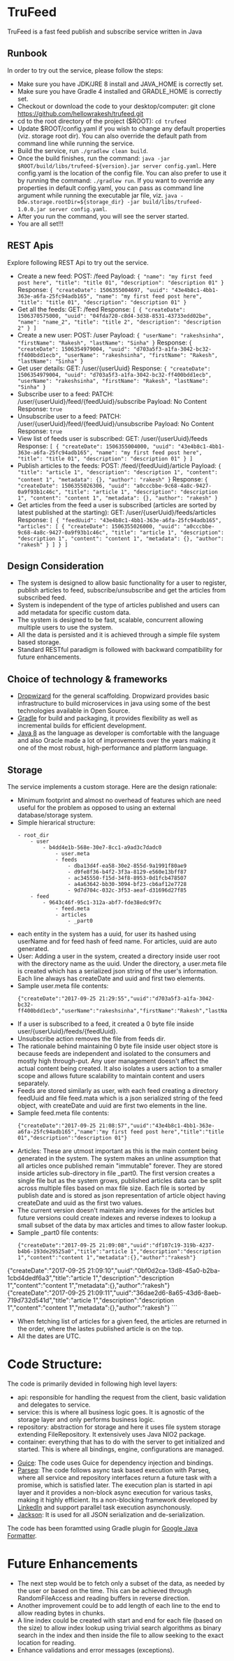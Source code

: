 # TruFeed

TruFeed is a fast feed publish and subscribe service written in Java

## Runbook

In order to try out the service, please follow the steps:

* Make sure you have JDK/JRE 8 install and JAVA_HOME is correctly set.
* Make sure you have Gradle 4 installed and GRADLE_HOME is correctly set.
* Checkout or download the code to your desktop/computer: git clone https://github.com/hellowrakesh/trufeed.git
* cd to the root directory of the project ($ROOT): `cd trufeed`
* Update $ROOT/config.yaml if you wish to change any default properties (viz. storage root dir). You can also override the default path from command line while running the service.
* Build the service, run `./gradlew clean build`.
* Once the build finishes, run the command: `java -jar $ROOT/build/libs/trufeed-${version}.jar server config.yaml`. Here config.yaml is the location of the config file. You can also prefer to use it by running the command: `./gradlew run`. If you want to override any properties in default config.yaml, you can pass as command line argument while running the executable jar file, viz. `java -Ddw.storage.rootDir=${storage_dir} -jar build/libs/trufeed-1.0.0.jar server config.yaml`.
* After you run the command, you will see the server started.
* You are all set!!!

## REST Apis

Explore following REST Api to try out the service.

* Create a new feed:
	POST: /feed
	Payload:
		```
			{
				"name": "my first feed post here",
				"title": "title 01",
				"description": "description 01"
			}
		```
	Response:
		```
			{
			    "createDate": 1506355004697,
			    "uuid": "43e4b8c1-4bb1-363e-a6fa-25fc94adb165",
			    "name": "my first feed post here",
			    "title": "title 01",
			    "description": "description 01"
			}
		```
* Get all the feeds:
	GET: /feed
	Response:
		```
			[
			    {
			        "createDate": 1506370575000,
			        "uuid": "04fda720-c8d4-3d38-8531-43733edd02be",
			        "name": "name_2",
			        "title": "title 2",
			        "description": "description 2"
			    }
			]
		```
* Create a new user:
	POST: /user
	Payload:
		```
			{
			  "userName": "rakeshsinha",
			  "firstName": "Rakesh",
			  "lastName": "Sinha"
			}
		```
	Response:
		```
			{
			    "createDate": 1506354979004,
			    "uuid": "d703a5f3-a1fa-3042-bc32-ff400bdd1ecb",
			    "userName": "rakeshsinha",
			    "firstName": "Rakesh",
			    "lastName": "Sinha"
			}
		```
* Get user details:
	GET: /user/{userUuid}
	Response:
		```
			{
			    "createDate": 1506354979004,
			    "uuid": "d703a5f3-a1fa-3042-bc32-ff400bdd1ecb",
			    "userName": "rakeshsinha",
			    "firstName": "Rakesh",
			    "lastName": "Sinha"
			}
		```
* Subscribe user to a feed:
	PATCH: /user/{userUuid}/feed/{feedUuid}/subscribe
	Payload: No Content
	Response: 
		```
			true
		```
* Unsubscribe user to a feed:
	PATCH: /user/{userUuid}/feed/{feedUuid}/unsubscribe
	Payload: No Content
	Response: 
		```
			true
		```
* View list of feeds user is subscribed:
	GET: /user/{userUuid}/feeds
	Response: 
		```
			[
			    {
			        "createDate": 1506355004000,
			        "uuid": "43e4b8c1-4bb1-363e-a6fa-25fc94adb165",
			        "name": "my first feed post here",
			        "title": "title 01",
			        "description": "description 01"
			    }
			]
		```
* Publish articles to the feeds:
	POST: /feed/{feedUuid}/article
	Payload: 
		```
			{
				"title": "article 1",
				"description": "description 1",
				"content": "content 1",
				"metadata": {},
				"author": "rakesh"
			}
		```
	Response:
		```
			{
			    "createDate": 1506355026306,
			    "uuid": "a0cccbbe-9c68-4a8c-9427-0a9f93b1c46c",
			    "title": "article 1",
			    "description": "description 1",
			    "content": "content 1",
			    "metadata": {},
			    "author": "rakesh"
			}
		```
* Get articles from the feed a user is subscribed (articles are sorted by latest published at the starting):
	GET: /user/{userUuid}/feeds/articles
	Response:
		```
			[
			    {
			        "feedUuid": "43e4b8c1-4bb1-363e-a6fa-25fc94adb165",
			        "articles": [
			            {
			                "createDate": 1506355026000,
			                "uuid": "a0cccbbe-9c68-4a8c-9427-0a9f93b1c46c",
			                "title": "article 1",
			                "description": "description 1",
			                "content": "content 1",
			                "metadata": {},
			                "author": "rakesh"
			            }
			        ]
			    }
			]
		```
		
## Design Consideration

* The system is designed to allow basic functionality for a user to register, publish articles to feed, subscribe/unsubscribe and get the articles from subscribed feed.
* System is independent of the type of articles published and users can add metadata for specific custom data.
* The system is designed to be fast, scalable, concurrent allowing multiple users to use the system.
* All the data is persisted and it is achieved through a simple file system based storage.
* Standard RESTful paradigm is followed with backward compatibility for future enhancements.

## Choice of technology & frameworks

* [Dropwizard](https://github.com/dropwizard/dropwizard) for the general scaffolding. Dropwizard provides basic infrastructure to build microservices in java using some of the best technologies available in Open Source.
* [Gradle](https://gradle.org/) for build and packaging, it provides flexibility as well as incremental builds for efficient development.
* [Java 8](http://www.oracle.com/technetwork/java/javase/overview/java8-2100321.html) as the language as developer is comfortable with the language and also Oracle made a lot of improvements over the years making it one of the most robust, high-performance and platform language.

## Storage

The service implements a custom storage. Here are the design rationale:

* Minimum footprint and almost no overhead of features which are need useful for the problem as opposed to using an external database/storage system.
* Simple hierarical structure:
	```
	- root_dir
		- user
			- b4dd4e1b-568e-30e7-8cc1-a9ad3c7dadc0
				- user.meta
				- feeds
					- dba13d4f-ea58-30e2-855d-9a1991f80ae9
					- d9fe8f36-b4f2-3f3a-8129-e560e13bff87
					- ac345550-f15d-34f8-8953-0d1fcb478507
					- a4a63642-bb30-3094-bf23-cb6af12e7728
					- 9d7d704c-032c-3f53-aeaf-d31696d27f85
		- feed
			- 9643c46f-95c1-312a-abf7-fde38edc9f7c
				- feed.meta
				- articles
					- _part0
	```
* each entity in the system has a uuid, for user its hashed using userName and for feed hash of feed name. For articles, uuid are auto generated.
* User: Adding a user in the system, created a directory inside user root with the directory name as the uuid. Under the directory, a user.meta file is created which has a serialized json string of the user's information. Each line always has createDate and uuid and first two elements.
* Sample user.meta file contents:
	```
	{"createDate":"2017-09-25 21:29:55","uuid":"d703a5f3-a1fa-3042-bc32-ff400bdd1ecb","userName":"rakeshsinha","firstName":"Rakesh","lastName":"Sinha"}
	```
* If a user is subscribed to a feed, it created a 0 byte file inside user/{userUuid}/feeds/{feedUuid}.
* Unsubscribe action removes the file from feeds dir.
* The rationale behind maintaining 0 byte file inside user object store is because feeds are independent and isolated to the consumers and mostly high through-put. Any user management doesn't affect the actual content being created. It also isolates a users action to a smaller scope and allows future scalability to maintain content and users separately.
* Feeds are stored similarly as user, with each feed creating a directory feedUuid and file feed.mata which is a json serialized string of the feed object, with createDate and uuid are first two elements in the line.
* Sample feed.meta file contents:
	```
	{"createDate":"2017-09-25 21:08:57","uuid":"43e4b8c1-4bb1-363e-a6fa-25fc94adb165","name":"my first feed post here","title":"title 01","description":"description 01"}
	```
* Articles: These are utmost important as this is the main content being generated in the system. The system makes an unline assumption that all articles once published remain "immutable" forever. They are stored inside articles sub-directory in file _part0. The first version creates a single file but as the system grows, published articles data can be split across multiple files based on max file size. Each file is sorted by publish date and is stored as json representation of article object having createDate and uuid as the first two values.
* The current version doesn't maintain any indexes for the articles but future versions could create indexes and reverse indexes to lookup a small subset of the data by max articles and  times to allow faster lookup.
* Sample _part0 file contents:
	```
	{"createDate":"2017-09-25 21:09:08","uuid":"df107c19-319b-4237-b4b6-193de29525a0","title":"article 1","description":"description 1","content":"content 1","metadata":{},"author":"rakesh"}
{"createDate":"2017-09-25 21:09:10","uuid":"0bf0d2ca-13d8-45a0-b2ba-1cbd4dedf6a3","title":"article 1","description":"description 1","content":"content 1","metadata":{},"author":"rakesh"}
{"createDate":"2017-09-25 21:09:11","uuid":"36dae2d6-8a65-43d6-8aeb-719d732d541d","title":"article 1","description":"description 1","content":"content 1","metadata":{},"author":"rakesh"}
	```
* When fetching list of articles for a given feed, the articles are returned in the order, where the lastes published article is on the top.
* All the dates are UTC.

# Code Structure:

The code is primarily devided in following high level layers:
 - api: responsible for handling the request from the client, basic validation and delegates to service.
 - service: this is where all business logic goes. It is agnostic of the storage layer and only performs business logic.
 - repository: abstraction for storage and here it uses file system storage extending FileRepository. It extensively uses Java NIO2 package.
 - container: everything that has to do with the server to get initialized and started. This is where all bindings, engine, configurations are managed.
 
* [Guice](https://github.com/google/guice): The code uses Guice for dependency injection and bindings.
* [Parseq](https://github.com/linkedin/parseq): The code follows async task based execution with Parseq, where all service and repository interfaces return a future task with a promise, which is satisfied later. The execution plan is started in api layer and it provides a non-block async execution for various tasks, making it highly efficient. Its a non-blocking framework developed by [LinkedIn](https://www.linkedin.com) and support parallel task execution asynchonously.
* [Jackson](https://github.com/FasterXML/jackson): It is used for all JSON serialization and de-serialization.

The code has been foramtted using Gradle plugin for [Google Java Formatter](https://github.com/google/google-java-format).

# Future Enhancements

* The next step would be to fetch only a subset of the data, as needed by the user or based on the time. This can be achieved through RandomFileAccess and reading buffers in reverse direction.
* Another improvement could be to add length of each line to the end to allow reading bytes in chunks.
* A line index could be created with start and end for each file (based on the size) to allow index lookup using trivial search algorithms as binary search in the index and then inside the file to allow seeking to the exact location for reading.
* Enhance validations and error messages (exceptions).